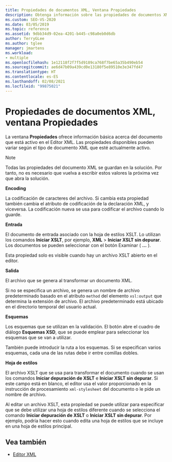 ```yaml
---
title: Propiedades de documentos XML, Ventana Propiedades
description: Obtenga información sobre las propiedades de documentos XML de la ventana Propiedades que proporcionan información básica sobre el documento activo en el editor XML.
ms.custom: SEO-VS-2020
ms.date: 03/05/2019
ms.topic: reference
ms.assetid: 9dbb34d9-02ea-4201-b445-c98a0eb0d6db
author: TerryGLee
ms.author: tglee
manager: jmartens
ms.workload:
- multiple
ms.openlocfilehash: 1e12118f2f7f5d9189ca768f7be65a35b490eb54
ms.sourcegitcommit: ae6d47b09a439cd0e13180f5e89510e3e347fd47
ms.translationtype: HT
ms.contentlocale: es-ES
ms.lasthandoff: 02/08/2021
ms.locfileid: "99875021"
---
```

# <a name="xml-document-properties-properties-window"></a>Propiedades de documentos XML, ventana Propiedades

La ventana **Propiedades** ofrece información básica acerca del documento que está activo en el Editor XML. Las propiedades disponibles pueden variar según el tipo de documento XML que esté actualmente activo.

> [!NOTE]
> Todas las propiedades del documento XML se guardan en la solución. Por tanto, no es necesario que vuelva a escribir estos valores la próxima vez que abra la solución.

**Encoding**

La codificación de caracteres del archivo. Si cambia esta propiedad también cambia el atributo de codificación de la declaración XML, y viceversa. La codificación nueva se usa para codificar el archivo cuando lo guarde.

**Entrada**

El documento de entrada asociado con la hoja de estilos XSLT. Lo utilizan los comandos **Iniciar XSLT**, por ejemplo, **XML** > **Iniciar XSLT sin depurar**. Los documentos se pueden seleccionar con el botón Examinar ( **…** ).

Esta propiedad solo es visible cuando hay un archivo XSLT abierto en el editor.

**Salida**

El archivo que se genera al transformar un documento XML.

Si no se especifica un archivo, se genera un nombre de archivo predeterminado basado en el atributo `method` del elemento `xsl:output` que determina la extensión de archivo. El archivo predeterminado está ubicado en el directorio temporal del usuario actual.

**Esquemas**

Los esquemas que se utilizan en la validación. El botón abre el cuadro de diálogo **Esquemas XSD**, que se puede emplear para seleccionar los esquemas que se van a utilizar.

También puede introducir la ruta a los esquemas. Si se especifican varios esquemas, cada una de las rutas debe ir entre comillas dobles.

**Hoja de estilos**

El archivo XSLT que se usa para transformar el documento cuando se usan los comandos **Iniciar depuración de XSLT** e **Iniciar XSLT sin depurar**. Si este campo está en blanco, el editor usa el valor proporcionado en la instrucción de procesamiento `xml-stylesheet` del documento o le pide un nombre de archivo.

Al editar un archivo XSLT, esta propiedad se puede utilizar para especificar que se debe utilizar una hoja de estilos diferente cuando se selecciona el comando **Iniciar depuración de XSLT** o **Iniciar XSLT sin depurar**. Por ejemplo, podría hacer esto cuando edita una hoja de estilos que se incluye en una hoja de estilos principal.

## <a name="see-also"></a>Vea también

- [Editor XML](../xml-tools/xml-editor.md)
